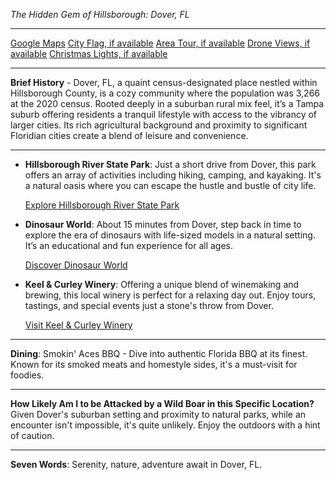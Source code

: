 *The Hidden Gem of Hillsborough: Dover, FL*

---

[Google Maps](https://www.google.com/maps/place/Dover,+FL/data=!3m1!1e3)
[City Flag, if available](https://www.google.com/search?tbm=isch&q=Dover+FL+Flag+Picture)
[Area Tour, if available](https://www.youtube.com/results?search_query=Dover+FL+4k+tour)
[Drone Views, if available](https://www.youtube.com/results?search_query=Dover+FL+4k+drone)
[Christmas Lights, if available](https://www.youtube.com/results?search_query=Dover+FL+christmas+lights)

---

**Brief History** - Dover, FL, a quaint census-designated place nestled within Hillsborough County, is a cozy community where the population was 3,266 at the 2020 census. Rooted deeply in a suburban rural mix feel, it’s a Tampa suburb offering residents a tranquil lifestyle with access to the vibrancy of larger cities. Its rich agricultural background and proximity to significant Floridian cities create a blend of leisure and convenience.

---

- **Hillsborough River State Park**: Just a short drive from Dover, this park offers an array of activities including hiking, camping, and kayaking. It's a natural oasis where you can escape the hustle and bustle of city life.

  [Explore Hillsborough River State Park](https://www.youtube.com/results?search_query=Hillsborough+River+State+Park+4k)

- **Dinosaur World**: About 15 minutes from Dover, step back in time to explore the era of dinosaurs with life-sized models in a natural setting. It’s an educational and fun experience for all ages.

  [Discover Dinosaur World](https://www.youtube.com/results?search_query=Dinosaur+World+Florida)

- **Keel & Curley Winery**: Offering a unique blend of winemaking and brewing, this local winery is perfect for a relaxing day out. Enjoy tours, tastings, and special events just a stone's throw from Dover.

  [Visit Keel & Curley Winery](https://www.youtube.com/results?search_query=Keel+%26+Curley+Winery)

---

**Dining**: Smokin' Aces BBQ - Dive into authentic Florida BBQ at its finest. Known for its smoked meats and homestyle sides, it's a must-visit for foodies.

---

**How Likely Am I to be Attacked by a Wild Boar in this Specific Location?** Given Dover's suburban setting and proximity to natural parks, while an encounter isn't impossible, it's quite unlikely. Enjoy the outdoors with a hint of caution.

---

**Seven Words**: Serenity, nature, adventure await in Dover, FL.